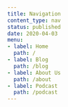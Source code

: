 ```yaml
---
title: Navigation
content_type: nav
status: published
date: 2020-04-03
menu:
- label: Home
  path: /
- label: Blog
  path: /blog
- label: About Us
  path: /about
- label: Podcast
  path: /podcast
---
```

